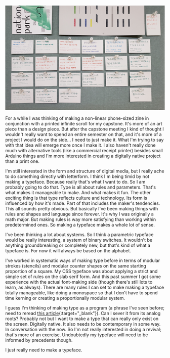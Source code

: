 <a name="capstoneideas01"></a>

<p class="fill"><img src="images/7.8/capstone_ideas.jpg"></p>

For a while I was thinking of making a non-linear phone-sized zine in conjunction with a printed infinite scroll for my capstone. It's more of an art piece than a design piece. But after the capstone meeting I kind of thought I wouldn't really want to spend an entire semester on that, and it's more of a project I would do on the side... I need to just make it. What I'm trying to say with that idea will emerge more once I make it. I also haven't really done much with alternative tools (like a commercial receipt printer) besides small Arduino things and I'm more interested in creating a digitally native project than a print one.

I'm still interested in the form and structure of digital media, but I really ache to do something directly with letterform. I think I'm being timid by not making a typeface. Because really that's what I want to do. So I am probably going to do that. Type is all about rules and parameters. That's what makes it manageable to make. And what makes it fun. The other exciting thing is that type reflects culture and technology. Its form is influenced by how it's made. Part of that includes the maker's tendencies. This all sounds pretty obvious. But basically I've been making things with rules and shapes and language since forever. It's why I was originally a math major. But making rules is way more satisfying than working within predetermined ones. So making a typeface makes a whole lot of sense.

I've been thinking a lot about systems. So I think a parametric typeface would be really interesting, a system of binary switches. It wouldn't be anything groundbreaking or completely new, but that's kind of what a typeface is. For now it will always be based on the alphabet.

I've worked in systematic ways of making type before in terms of modular strokes (stencils) and modular counter shapes on the same starting proportion of a square. My CSS typeface was about applying a strict and simple set of rules on the slab serif form. And this past summer I got some experience with the actual font-making side (though there's still lots to learn, as always). There are many rules I can set to make making a typeface totally manageable, like doing a monospace so that I don't have to spend time kerning or creating a proportionally modular system.

I guess I'm thinking of making type as a program (a phrase I've seen before; need to reread [this article](https://www.typotheque.com/articles/typeface_as_programme){:target="_blank"}). Can I sever it from its analog roots? Probably not but I want to make a type that can really only exist on the screen. Digitally native. It also needs to be contemporary in some way. In conversation with the now. So I'm not really interested in doing a revival; that's more of an exercise. Undoubtedly my typeface will need to be informed by precedents though.

I just really need to make a typeface.
